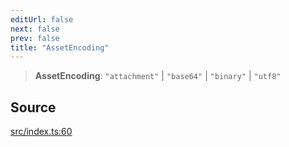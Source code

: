 ```yaml
---
editUrl: false
next: false
prev: false
title: "AssetEncoding"
---
```


> **AssetEncoding**: `"attachment"` \| `"base64"` \| `"binary"` \| `"utf8"`

## Source

[src/index.ts:60](https://github.com/sern-handler/handler/blob/2120b18c4e53e298bc3568422781c1bda05a7177/src/index.ts#L60)
